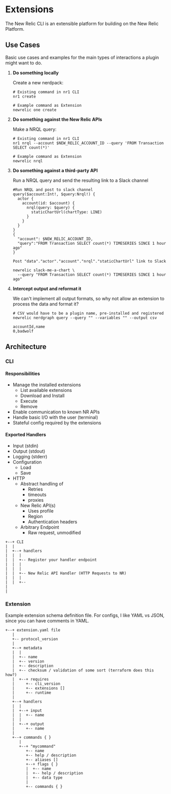 # Extensions

The New Relic CLI is an extensible platform for building on the New Relic Platform.


## Use Cases

Basic use cases and examples for the main types of interactions a plugin might want to do.

1. **Do something locally**

   Create a new nerdpack:

   ```
   # Existing command in nr1 CLI
   nr1 create

   # Example command as Extension
   newrelic one create
   ```

1. **Do something against the New Relic APIs**

   Make a NRQL query:

   ```
   # Existing command in nr1 CLI
   nr1 nrql --account $NEW_RELIC_ACCOUNT_ID --query 'FROM Transaction SELECT count(*)'

   # Example command as Extension
   newrelic nrql
   ```

1. **Do something against a third-party API**

   Run a NRQL query and send the resulting link to a Slack channel

   ```
   #Run NRQL and post to slack channel
   query($account:Int!, $query:Nrql!) {
     actor {
       account(id: $account) {
         nrql(query: $query) {
           staticChartUrl(chartType: LINE)
         }
       }
     }
   }
   {
     "account": $NEW_RELIC_ACCOUNT_ID,
     "query":"FROM Transaction SELECT count(*) TIMESERIES SINCE 1 hour ago"
   }

   Post "data"."actor"."account"."nrql"."staticChartUrl" link to Slack

   newrelic slack-me-a-chart \
     --query "FROM Transaction SELECT count(*) TIMESERIES SINCE 1 hour ago"
   ```

1. **Intercept output and reformat it**

   We can't implement all output formats, so why not allow an extension to process the data and format it?

   ```
   # CSV would have to be a plugin name, pre-installed and registered
   newrelic nerdgraph query --query "" --variables "" --output csv

   accountId,name
   0,badwolf
   ```

## Architecture

### CLI

#### Responsibilities

* Manage the installed extensions
  * List available extensions
  * Download and Install
  * Execute
  * Remove
* Enable communication to known NR APIs
* Handle basic I/O with the user (terminal)
* Stateful config required by the extensions


#### Exported Handlers

* Input (stdin)
* Output (stdout)
* Logging (stderr)
* Configuration
  * Load
  * Save
* HTTP
  * Abstract handling of
     * Retries
     * timeouts
     * proxies
  * New Relic API(s)
     * Uses profile
     * Region
     * Authentication headers
  * Arbitrary Endpoint
     * Raw request, unmodified



```
+--+ CLI
|  |
|  +--+ handlers
|  |  |
|  |  +-- Register your handler endpoint
|  |  |
|  |  |
|  |  +-- New Relic API Handler (HTTP Requests to NR)
|  |  |
|  |  +--
|
|
```

### Extension

Example extension schema definition file.  For configs, I like YAML vs JSON, since you can have comments in YAML.

```
+--+ extension.yaml file
   |
   +-- protocol_version
   |
   +--+ metadata
   |  |
   |  +-- name
   |  +-- version
   |  +-- description
   |  +-- checksum / validation of some sort (terraform does this how?)
   |  +--+ requires
   |     +-- cli_version
   |     +-- extensions []
   |     +-- runtime
   |
   +--+ handlers
   |  |
   |  +--+ input
   |  |  +-- name
   |  |
   |  +--+ output
   |     +-- name
   |
   +--+ commands { }
      |
      +--+ "mycommand"
         +-- name
         +-- help / description
         +-- aliases []
         +--+ flags { }
         |  +-- name
         |  +-- help / description
         |  +-- data type
         |
         +-- commands { }
```
